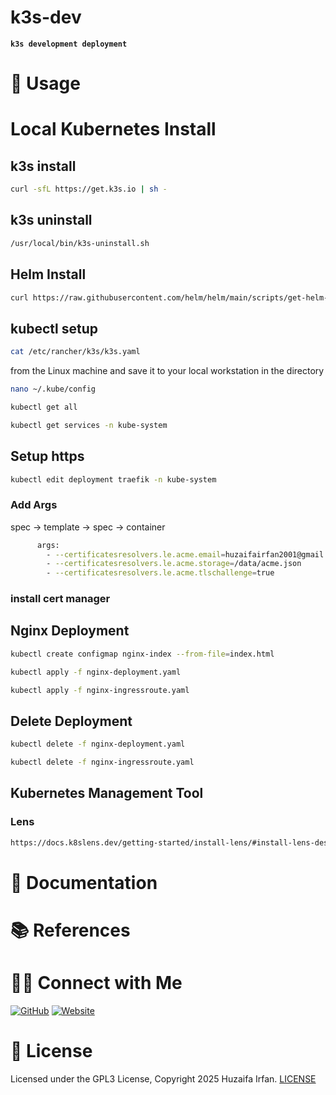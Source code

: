 # k3s-dev
**`k3s development deployment`**

# 🚀 Usage

# Local Kubernetes Install

## k3s install

```sh
curl -sfL https://get.k3s.io | sh -
```

## k3s uninstall


```sh
/usr/local/bin/k3s-uninstall.sh
```

## Helm Install

```sh
curl https://raw.githubusercontent.com/helm/helm/main/scripts/get-helm-3 | bash
```



<!-- ## kubectl Install

```sh
sudo apt-get update
# apt-transport-https may be a dummy package; if so, you can skip that package
sudo apt-get install -y apt-transport-https ca-certificates curl gnupg
# If the folder `/etc/apt/keyrings` does not exist, it should be created before the curl command, read the note below.
# sudo mkdir -p -m 755 /etc/apt/keyrings
curl -fsSL https://pkgs.k8s.io/core:/stable:/v1.33/deb/Release.key | sudo gpg --dearmor -o /etc/apt/keyrings/kubernetes-apt-keyring.gpg
sudo chmod 644 /etc/apt/keyrings/kubernetes-apt-keyring.gpg # allow unprivileged APT programs to read this keyring
# This overwrites any existing configuration in /etc/apt/sources.list.d/kubernetes.list
echo 'deb [signed-by=/etc/apt/keyrings/kubernetes-apt-keyring.gpg] https://pkgs.k8s.io/core:/stable:/v1.33/deb/ /' | sudo tee /etc/apt/sources.list.d/kubernetes.list
sudo chmod 644 /etc/apt/sources.list.d/kubernetes.list   # helps tools such as command-not-found to work correctly
sudo apt-get update
sudo apt-get install -y kubectl
``` -->

## kubectl setup

<!-- ```sh
sudo chmod 777 /etc/rancher/k3s/k3s.yaml
``` -->

```sh
cat /etc/rancher/k3s/k3s.yaml
```
from the Linux machine and save it to your local workstation in the directory 
```sh
nano ~/.kube/config
```


```sh
kubectl get all
```

```sh
kubectl get services -n kube-system
```


## Setup https

```sh
kubectl edit deployment traefik -n kube-system
```

### Add Args
spec -> template -> spec -> container

```sh
      args:
        - --certificatesresolvers.le.acme.email=huzaifairfan2001@gmail.com
        - --certificatesresolvers.le.acme.storage=/data/acme.json
        - --certificatesresolvers.le.acme.tlschallenge=true
```



### install cert manager

<!-- ```sh
helm install \
  cert-manager jetstack/cert-manager \
  --namespace cert-manager \
  --create-namespace \
  --version v1.17.2 \
  --set crds.enabled=true
``` -->


## Nginx Deployment

```sh
kubectl create configmap nginx-index --from-file=index.html
```


```sh
kubectl apply -f nginx-deployment.yaml
```

```sh
kubectl apply -f nginx-ingressroute.yaml
```

## Delete Deployment

```sh
kubectl delete -f nginx-deployment.yaml 
```

```sh
kubectl delete -f nginx-ingressroute.yaml
```


## Kubernetes Management Tool

### Lens

```sh
https://docs.k8slens.dev/getting-started/install-lens/#install-lens-desktop-from-the-apt-repository
```



# 📝 Documentation

# 📚 References


# 🤝🏻 Connect with Me

[![GitHub](https://img.shields.io/badge/Github-%23222.svg?style=for-the-badge&logo=github&logoColor=white)](https://github.com/HuzaifaIrfan/)
[![Website](https://img.shields.io/badge/Website-%23222.svg?style=for-the-badge&logo=google-chrome&logoColor==%234285F4)](https://www.huzaifairfan.com)

# 📜 License

Licensed under the GPL3 License, Copyright 2025 Huzaifa Irfan. [LICENSE](LICENSE)

